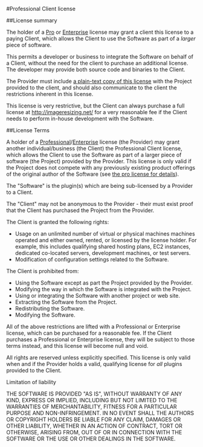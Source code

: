 #Professional Client license

##License summary

The holder of a [Pro][pro] or [Enterprise][enterprise] license may grant a client this license to a paying Client, which allows the Client to use the Software as part of a *larger* piece of software.

This permits a developer or business to integrate the Software on behalf of a Client, without the need for the client to purchase an additional license. The developer may provide both source code and binaries to the Client.

The Provider must include [a plain-text copy of this license](/attachments/client-license.txt) with the Project provided to the client, and should also communicate to the client the restrictions inherent in this license.

This license is very restrictive, but the Client can always purchase a full license at http://imageresizing.net/ for a very reasonable fee if the Client needs to perform in-house development with the Software.

##License Terms

A holder of a [Professional][pro]/[Enterprise][enterprise] license (the Provider) may grant another individual/business (the Client) the Professional Client license, which allows the Client to use the Software as part of a larger piece of software (the Project) provided by the Provider. This license is only valid if the Project does not compete with any previously existing product offerings of the original author of the Software (see [the pro license for details][pro]).

The "Software" is the plugin(s) which are being sub-licensed by a Provider to a Client.

The "Client" may not be anonymous to the Provider - their must exist proof that the Client has purchased the Project from the Provider.

The Client is granted the following rights:

 * Usage on an unlimited number of virtual or physical machines machines operated and either owned, rented, or licensed by the license holder. For example, this includes qualifying shared hosting plans, EC2 instances, dedicated co-located servers, development machines, or test servers.
 * Modification of configuration settings related to the Software.

The Client is prohibited from:

 * Using the Software except as part the Project provided by the Provider.
 * Modifying the way in which the Software is integrated with the Project.
 * Using or integrating the Software with another project or web site.
 * Extracting the Software from the Project.
 * Redistributing the Software.
 * Modifying the Software.

All of the above restrictions are lifted with a Professional or Enterprise license, which can be purchased for a reasonable fee.
If the Client purchases a Professional or Enterprise license, they will be subject to those terms instead, and this license will become null and void.

All rights are reserved unless explicitly specified. This license is only valid when and if the Provider holds a valid, qualifying license for *all* plugins provided to the Client.

Limitation of liability

THE SOFTWARE IS PROVIDED "AS IS", WITHOUT WARRANTY OF ANY KIND, EXPRESS OR
IMPLIED, INCLUDING BUT NOT LIMITED TO THE WARRANTIES OF MERCHANTABILITY,
FITNESS FOR A PARTICULAR PURPOSE AND NON-INFRINGEMENT. IN NO EVENT SHALL THE
AUTHORS OR COPYRIGHT HOLDERS BE LIABLE FOR ANY CLAIM, DAMAGES OR OTHER
LIABILITY, WHETHER IN AN ACTION OF CONTRACT, TORT OR OTHERWISE, ARISING FROM,
OUT OF OR IN CONNECTION WITH THE SOFTWARE OR THE USE OR OTHER DEALINGS IN
THE SOFTWARE.

[freedom]: /licenses/freedom  "Resizer Freedom License"
[trial]: /licenses/trial  "Resizer Trial License"
[pro]: /licenses/pro  "Resizer Professional License"
[proclient]: /licenses/proclient  "Resizer Professional Client License"
[enterprise]: /licenses/enterprise  "Resizer Enterprise License"